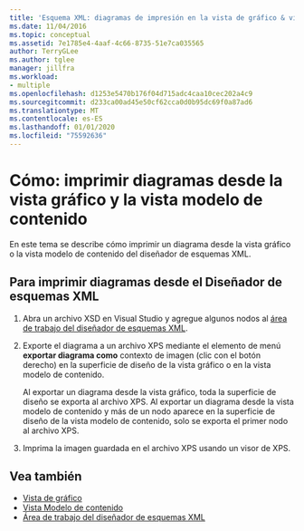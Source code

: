 ```yaml
---
title: 'Esquema XML: diagramas de impresión en la vista de gráfico & vista de modelo de contenido'
ms.date: 11/04/2016
ms.topic: conceptual
ms.assetid: 7e1785e4-4aaf-4c66-8735-51e7ca035565
author: TerryGLee
ms.author: tglee
manager: jillfra
ms.workload:
- multiple
ms.openlocfilehash: d1253e5470b176f04d715adc4caa10cec202a4c9
ms.sourcegitcommit: d233ca00ad45e50cf62cca0d0b95dc69f0a87ad6
ms.translationtype: MT
ms.contentlocale: es-ES
ms.lasthandoff: 01/01/2020
ms.locfileid: "75592636"
---
```

# <a name="how-to-print-diagrams-from-the-graph-view-and-the-content-model-view"></a>Cómo: imprimir diagramas desde la vista gráfico y la vista modelo de contenido

En este tema se describe cómo imprimir un diagrama desde la vista gráfico o la vista modelo de contenido del diseñador de esquemas XML.

## <a name="to-print-diagrams-from-the-xml-schema-designer"></a>Para imprimir diagramas desde el Diseñador de esquemas XML

1. Abra un archivo XSD en Visual Studio y agregue algunos nodos al [área de trabajo del diseñador de esquemas XML](../xml-tools/xml-schema-designer-workspace.md).

2. Exporte el diagrama a un archivo XPS mediante el elemento de menú **exportar diagrama como** contexto de imagen (clic con el botón derecho) en la superficie de diseño de la vista gráfico o en la vista modelo de contenido.

     Al exportar un diagrama desde la vista gráfico, toda la superficie de diseño se exporta al archivo XPS. Al exportar un diagrama desde la vista modelo de contenido y más de un nodo aparece en la superficie de diseño de la vista modelo de contenido, solo se exporta el primer nodo al archivo XPS.

3. Imprima la imagen guardada en el archivo XPS usando un visor de XPS.

## <a name="see-also"></a>Vea también

- [Vista de gráfico](../xml-tools/graph-view.md)
- [Vista Modelo de contenido](../xml-tools/content-model-view.md)
- [Área de trabajo del diseñador de esquemas XML](../xml-tools/xml-schema-designer-workspace.md)

